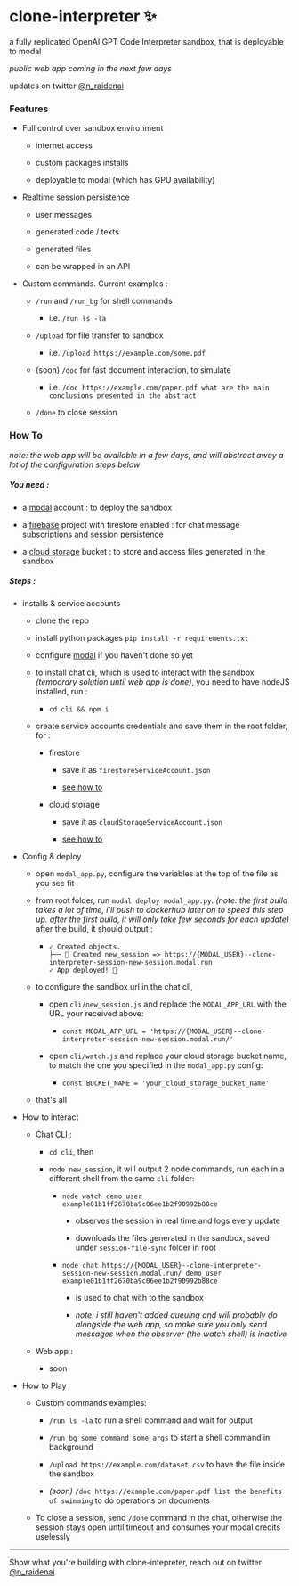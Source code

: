 # clone-interpreter ✨

a fully replicated OpenAI GPT Code Interpreter sandbox, that is deployable to modal

*public web app coming in the next few days*



updates on twitter [@n_raidenai](https://twitter.com/n_raidenai)

### 

### Features

* Full control over sandbox environment
  
  * internet access
  
  * custom packages installs
  
  * deployable to modal (which has GPU availability)

* Realtime session persistence
  
  * user messages
  
  * generated code / texts
  
  * generated files
  
  * can be wrapped in an API

* Custom commands. Current examples :
  
  * `/run` and `/run_bg` for shell commands
    
    * i.e. `/run ls -la`
  
  * `/upload` for file transfer to sandbox
    
    * i.e. `/upload https://example.com/some.pdf`
  
  * (soon) `/doc` for fast document interaction, to simulate
    
    * i.e. `/doc https://example.com/paper.pdf what are the main conclusions presented in the abstract`
  
  * `/done` to close session

### How To

*note: the web app will be available in a few days, and will abstract away a lot of the configuration steps below*

##### You need :

* a [modal](https://modal.com) account : to deploy the sandbox

* a [firebase](https://firebase.google.com/) project with firestore enabled : for chat message subscriptions and session persistence

* a [cloud storage](https://cloud.google.com/storage) bucket : to store and access files generated in the sandbox

##### Steps :

* installs & service accounts
  
  * clone the repo
  
  * install python packages `pip install -r requirements.txt`
  
  * configure [modal](https://modal.com/docs/guide) if you haven't done so yet
  
  * to install chat cli, which is used to interact with the sandbox *(temporary solution until web app is done)*, you need to have nodeJS installed, run :
    
    * `cd cli && npm i`
  
  * create service accounts credentials and save them in the root folder, for :
    
    * firestore
      
      * save it as `firestoreServiceAccount.json`
      
      * [see how to](https://clemfournier.medium.com/how-to-get-my-firebase-service-account-key-file-f0ec97a21620)
    
    * cloud storage
      
      * save it as `cloudStorageServiceAccount.json`
      
      * [see how to](https://stackoverflow.com/questions/46287267/how-can-i-get-the-file-service-account-json-for-google-translate-api)

* Config & deploy
  
  * open `modal_app.py`, configure the variables at the top of the file as you see fit
  
  * from root folder, run `modal deploy modal_app.py`. *(note: the first build takes a lot of time, i'll push to dockerhub later on to speed this step up. after the first build, it will only take few seconds for each update)* after the build, it should output :
    
    * ```
      ✓ Created objects.
      ├── 🔨 Created new_session => https://{MODAL_USER}--clone-interpreter-session-new-session.modal.run
      ✓ App deployed! 🎉
      ```
  
  * to configure the sandbox url in the chat cli,
    
    * open `cli/new_session.js` and replace the `MODAL_APP_URL` with the URL your received above:
      
      * `const MODAL_APP_URL = 'https://{MODAL_USER}--clone-interpreter-session-new-session.modal.run/'`
    
    * open `cli/watch.js` and replace your cloud storage bucket name, to match the one you specified in the `modal_app.py` config:
      
      * `const BUCKET_NAME = 'your_cloud_storage_bucket_name'`
  
  * that's all

* How to interact
  
  * Chat CLI :
    
    * `cd cli`, then
    
    * `node new_session`, it will output 2 node commands, run each in a different shell from the same `cli` folder:
      
      * `node watch demo_user example01b1ff2670ba9c06ee1b2f90992b88ce`
        
        * observes the session in real time and logs every update
        
        * downloads the files generated in the sandbox, saved under `session-file-sync` folder in root
      
      * `node chat https://{MODAL_USER}--clone-interpreter-session-new-session.modal.run/ demo_user example01b1ff2670ba9c06ee1b2f90992b88ce`
        
        * is used to chat with to the sandbox
        
        * *note: i still haven't added queuing and will probably do alongside the web app, so make sure you only send messages when the observer (the watch shell) is inactive*
  
  * Web app :
    
    * soon

* How to Play
  
  * Custom commands examples:
    
    * `/run ls -la` to run a shell command and wait for output
    
    * `/run_bg some_command some_args` to start a shell command in background
    
    * `/upload https://example.com/dataset.csv` to have the file inside the sandbox
    
    * *(soon)* `/doc https://example.com/paper.pdf list the benefits of swimming` to do operations on documents
  
  * To close a session, send `/done` command in the chat, otherwise the session stays open until timeout and consumes your modal credits uselessly

---

Show what you're building with clone-intepreter, reach out on twitter [@n_raidenai](https://twitter.com/n_raidenai)